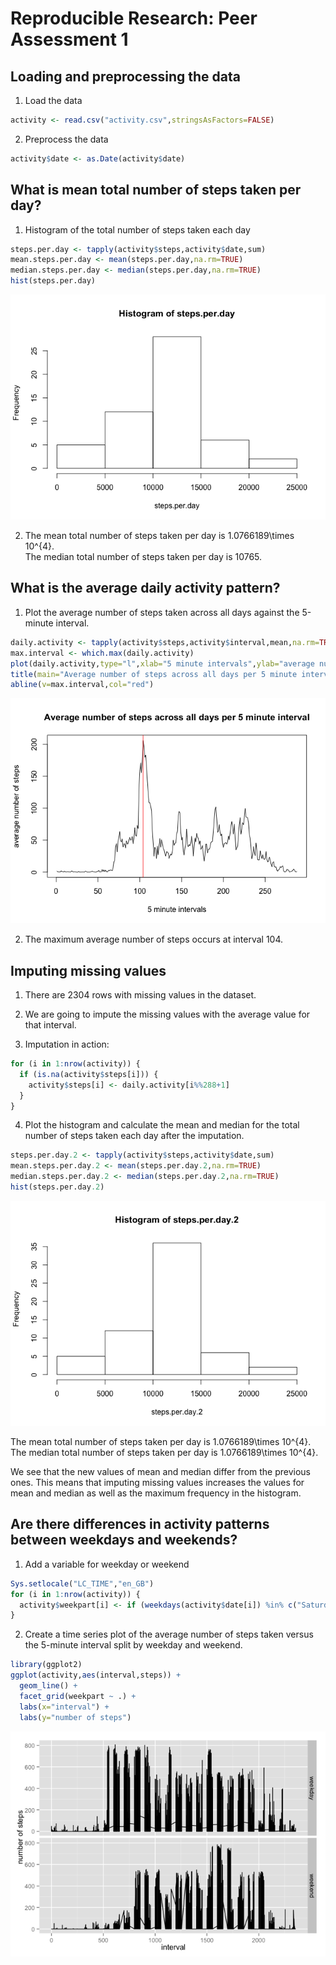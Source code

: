 # Reproducible Research: Peer Assessment 1


## Loading and preprocessing the data

1. Load the data

```r
activity <- read.csv("activity.csv",stringsAsFactors=FALSE)
```
  
2. Preprocess the data

```r
activity$date <- as.Date(activity$date)
```

## What is mean total number of steps taken per day?

1. Histogram of the total number of steps taken each day


```r
steps.per.day <- tapply(activity$steps,activity$date,sum)
mean.steps.per.day <- mean(steps.per.day,na.rm=TRUE)
median.steps.per.day <- median(steps.per.day,na.rm=TRUE)
hist(steps.per.day)
```

![](PA1_template_files/figure-html/unnamed-chunk-3-1.png) 

2. The mean total number of steps taken per day is 1.0766189\times 10^{4}.  
The median total number of steps taken per day is 10765.

## What is the average daily activity pattern?

1. Plot the average number of steps taken across all days against the 5-minute interval.


```r
daily.activity <- tapply(activity$steps,activity$interval,mean,na.rm=TRUE)
max.interval <- which.max(daily.activity)
plot(daily.activity,type="l",xlab="5 minute intervals",ylab="average number of steps")
title(main="Average number of steps across all days per 5 minute interval")
abline(v=max.interval,col="red")
```

![](PA1_template_files/figure-html/unnamed-chunk-4-1.png) 

2. The maximum average number of steps occurs at interval 104.

## Imputing missing values

1. There are 2304 rows with missing values in the dataset.

2. We are going to impute the missing values with the average value for that interval.

3. Imputation in action:


```r
for (i in 1:nrow(activity)) {
  if (is.na(activity$steps[i])) {
    activity$steps[i] <- daily.activity[i%%288+1]
  }
}
```

4. Plot the histogram and calculate the mean and median for the total number of steps taken each day after the imputation.


```r
steps.per.day.2 <- tapply(activity$steps,activity$date,sum)
mean.steps.per.day.2 <- mean(steps.per.day.2,na.rm=TRUE)
median.steps.per.day.2 <- median(steps.per.day.2,na.rm=TRUE)
hist(steps.per.day.2)
```

![](PA1_template_files/figure-html/unnamed-chunk-6-1.png) 

The mean total number of steps taken per day is 1.0766189\times 10^{4}.  
The median total number of steps taken per day is 1.0766189\times 10^{4}.

We see that the new values of mean and median differ from the previous ones. This means that imputing missing values increases the values for mean and median as well as the maximum frequency in the histogram.

## Are there differences in activity patterns between weekdays and weekends?

1. Add a variable for weekday or weekend


```r
Sys.setlocale("LC_TIME","en_GB")
for (i in 1:nrow(activity)) {
  activity$weekpart[i] <- if (weekdays(activity$date[i]) %in% c("Saturday","Sunday")) {"weekend"} else {"weekday"}
}
```

2. Create a time series plot of the average number of steps taken versus the 5-minute interval split by weekday and weekend.


```r
library(ggplot2)
ggplot(activity,aes(interval,steps)) +
  geom_line() +
  facet_grid(weekpart ~ .) +
  labs(x="interval") +
  labs(y="number of steps")
```

![](PA1_template_files/figure-html/unnamed-chunk-8-1.png) 

